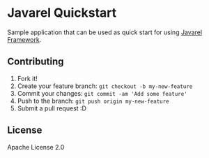 # Javarel Quickstart

Sample application that can be used as quick start for using [Javarel Framework](https://github.com/neva-dev/javarel-framework).

## Contributing

1. Fork it!
2. Create your feature branch: `git checkout -b my-new-feature`
3. Commit your changes: `git commit -am 'Add some feature'`
4. Push to the branch: `git push origin my-new-feature`
5. Submit a pull request :D

## License

Apache License 2.0